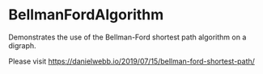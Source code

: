 # BellmanFordAlgorithm
Demonstrates the use of the Bellman-Ford shortest path algorithm on a digraph.

Please visit https://danielwebb.io/2019/07/15/bellman-ford-shortest-path/
